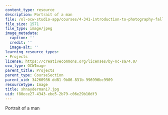 ```yaml
---
content_type: resource
description: Portrait of a man
file: /ol-ocw-studio-app/courses/4-341-introduction-to-photography-fall-2002/f80ece274343ebe52b79c06e29b10df3_shnayderman17.jpg
file_size: 1571
file_type: image/jpeg
image_metadata:
  caption: ''
  credit: ''
  image-alt: ''
learning_resource_types:
- Projects
license: https://creativecommons.org/licenses/by-nc-sa/4.0/
ocw_type: OCWImage
parent_title: Projects
parent_type: CourseSection
parent_uid: 34260936-dd81-9b86-831b-996996bc9909
resourcetype: Image
title: shnayderman17.jpg
uid: f80ece27-4343-ebe5-2b79-c06e29b10df3
---
```

Portrait of a man